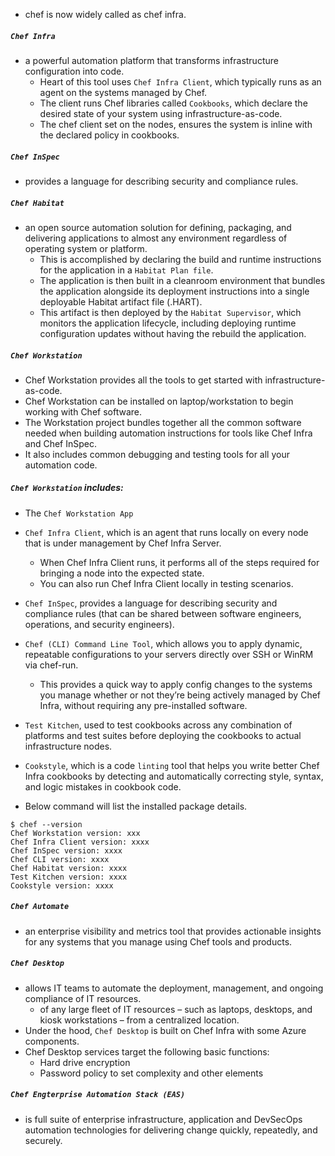  - chef is now widely called as chef infra.
 
##### `Chef Infra`
  - a powerful automation platform that transforms infrastructure configuration into code. 
     - Heart of this tool uses `Chef Infra Client`, which typically runs as an agent on the systems managed by Chef. 
     - The client runs Chef libraries called `Cookbooks`, which declare the desired state of your system using infrastructure-as-code. 
     - The chef client set on the nodes, ensures the system is inline with the declared policy in cookbooks.  

##### `Chef InSpec`
  - provides a language for describing security and compliance rules.
  
##### `Chef Habitat`
  - an open source automation solution for defining, packaging, and delivering applications to almost any environment regardless of operating system or platform.
     - This is accomplished by declaring the build and runtime instructions for the application in a `Habitat Plan file`. 
     - The application is then built in a cleanroom environment that bundles the application alongside its deployment instructions into a single deployable Habitat artifact file (.HART). 
     - This artifact is then deployed by the `Habitat Supervisor`, which monitors the application lifecycle, including deploying runtime configuration updates without having the rebuild the application.
  
##### `Chef Workstation`
 - Chef Workstation provides all the tools to get started with infrastructure-as-code. 
 - Chef Workstation can be installed on laptop/workstation to begin working with Chef software.
 - The Workstation project bundles together all the common software needed when building automation instructions for tools like Chef Infra and Chef InSpec. 
 - It also includes common debugging and testing tools for all your automation code. 

##### `Chef Workstation` includes:
 - The `Chef Workstation App`
 - `Chef Infra Client`, which is an agent that runs locally on every node that is under management by Chef Infra Server. 
     - When Chef Infra Client runs, it performs all of the steps required for bringing a node into the expected state. 
     - You can also run Chef Infra Client locally in testing scenarios.
 - `Chef InSpec`, provides a language for describing security and compliance rules (that can be shared between software engineers, operations, and security engineers).
 - `Chef (CLI) Command Line Tool`, which allows you to apply dynamic, repeatable configurations to your servers directly over SSH or WinRM via chef-run. 
     - This provides a quick way to apply config changes to the systems you manage whether or not they’re being actively managed by Chef Infra, without requiring any pre-installed software.
 - `Test Kitchen`, used to test cookbooks across any combination of platforms and test suites before deploying the cookbooks to actual infrastructure nodes.
 - `Cookstyle`, which is a code `linting` tool that helps you write better Chef Infra cookbooks by detecting and automatically correcting style, syntax, and logic mistakes in cookbook code.
 
 - Below command will list the installed package details.
```
$ chef --version
Chef Workstation version: xxx
Chef Infra Client version: xxxx
Chef InSpec version: xxxx
Chef CLI version: xxxx
Chef Habitat version: xxxx
Test Kitchen version: xxxx
Cookstyle version: xxxx
```

##### `Chef Automate`
   - an enterprise visibility and metrics tool that provides actionable insights for any systems that you manage using Chef tools and products.
   
##### `Chef Desktop`
   - allows IT teams to automate the deployment, management, and ongoing compliance of IT resources.
      -  of any large fleet of IT resources – such as laptops, desktops, and kiosk workstations – from a centralized location.
   - Under the hood, `Chef Desktop` is built on Chef Infra with some Azure components.
   - Chef Desktop services target the following basic functions:
      - Hard drive encryption
      - Password policy to set complexity and other elements
      
##### `Chef Engterprise Automation Stack (EAS)`
   - is full suite of enterprise infrastructure, application and DevSecOps automation technologies for delivering change quickly, repeatedly, and securely.
